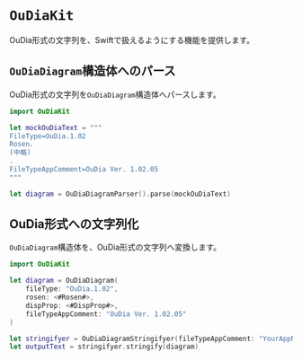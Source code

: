 # `OuDiaKit`

OuDia形式の文字列を、Swiftで扱えるようにする機能を提供します。

## `OuDiaDiagram`構造体へのパース

OuDia形式の文字列を`OuDiaDiagram`構造体へパースします。

```swift
import OuDiaKit

let mockOuDiaText = """
FileType=OuDia.1.02
Rosen.
(中略)
.
FileTypeAppComment=OuDia Ver. 1.02.05
"""

let diagram = OuDiaDiagramParser().parse(mockOuDiaText)
```

## OuDia形式への文字列化

`OuDiaDiagram`構造体を、OuDia形式の文字列へ変換します。

```swift
import OuDiaKit

let diagram = OuDiaDiagram(
    fileType: "OuDia.1.02",
    rosen: <#Rosen#>,
    dispProp: <#DispProp#>,
    fileTypeAppComment: "OuDia Ver. 1.02.05"
)

let stringifyer = OuDiaDiagramStringifyer(fileTypeAppComment: "YourAppName Ver. 1.0.0")
let outputText = stringifyer.stringify(diagram)
```
